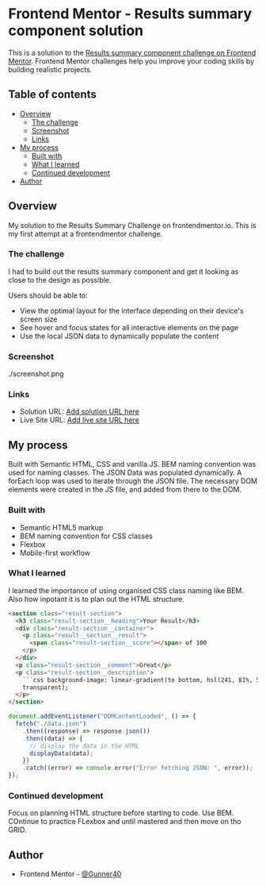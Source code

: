 # Frontend Mentor - Results summary component solution

This is a solution to the [Results summary component challenge on Frontend Mentor](https://www.frontendmentor.io/challenges/results-summary-component-CE_K6s0maV). Frontend Mentor challenges help you improve your coding skills by building realistic projects.

## Table of contents

- [Overview](#overview)
  - [The challenge](#the-challenge)
  - [Screenshot](#screenshot)
  - [Links](#links)
- [My process](#my-process)
  - [Built with](#built-with)
  - [What I learned](#what-i-learned)
  - [Continued development](#continued-development)
- [Author](#author)

## Overview

My solution to the Results Summary Challenge on frontendmentor.io. This is my first attempt at a frontendmentor challenge.

### The challenge

I had to build out the results summary component and get it looking as close to the design as possible.

Users should be able to:

- View the optimal layout for the interface depending on their device's screen size
- See hover and focus states for all interactive elements on the page
- Use the local JSON data to dynamically populate the content

### Screenshot

./screenshot.png

### Links

- Solution URL: [Add solution URL here](https://your-solution-url.com)
- Live Site URL: [Add live site URL here](https://your-live-site-url.com)

## My process

Built with Semantic HTML, CSS and vanilla JS. BEM naming convention was used for naming classes. The JSON Data was populated dynamically. A forEach loop was used to iterate through the JSON file. The necessary DOM elements were created in the JS file, and added from there to the DOM.

### Built with

- Semantic HTML5 markup
- BEM naming convention for CSS classes
- Flexbox
- Mobile-first workflow

### What I learned

I learned the importance of using organised CSS class naming like BEM. Also how inpotant it is to plan out the HTML structure.

````html - using BEM naming convention
<section class="result-section">
  <h3 class="result-section__heading">Your Result</h3>
  <div class="result-section__container">
    <p class="result__section__result">
      <span class="result-section__score"></span> of 100
    </p>
  </div>
  <p class="result-section__comment">Great</p>
  <p class="result-section__description">
    ```css background-image: linear-gradient(to bottom, hsl(241, 81%, 54%),
    transparent);
  </p>
</section>
````

```js
document.addEventListener("DOMContentLoaded", () => {
  fetch("./data.json")
    .then((response) => response.json())
    .then((data) => {
      // display the data in the HTML
      displayData(data);
    })
    .catch((error) => console.error("Error fetching JSON: ", error));
});
```

### Continued development

Focus on planning HTML structure before starting to code. Use BEM. COntinue to practice FLexbox and until mastered and then move on tho GRID.

## Author

- Frontend Mentor - [@Gunner40](https://www.frontendmentor.io/profile/Gunner40)

